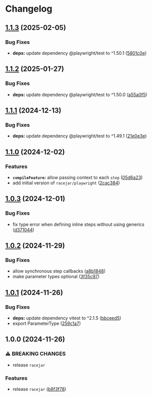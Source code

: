 # Changelog

## [1.1.3](https://github.com/portabletext/editor/compare/racejar-v1.1.2...racejar-v1.1.3) (2025-02-05)


### Bug Fixes

* **deps:** update dependency @playwright/test to ^1.50.1 ([5801c0e](https://github.com/portabletext/editor/commit/5801c0ed2cbfc85185b75cecd07cdb89a47a498b))

## [1.1.2](https://github.com/portabletext/editor/compare/racejar-v1.1.1...racejar-v1.1.2) (2025-01-27)


### Bug Fixes

* **deps:** update dependency @playwright/test to ^1.50.0 ([a55a0f5](https://github.com/portabletext/editor/commit/a55a0f591e59c77280c033c48d85bed8ea151bed))

## [1.1.1](https://github.com/portabletext/editor/compare/racejar-v1.1.0...racejar-v1.1.1) (2024-12-13)


### Bug Fixes

* **deps:** update dependency @playwright/test to ^1.49.1 ([21e0e3e](https://github.com/portabletext/editor/commit/21e0e3efe4b9451956f9d4133d65dca5147b3c64))

## [1.1.0](https://github.com/portabletext/editor/compare/racejar-v1.0.3...racejar-v1.1.0) (2024-12-02)


### Features

* **`compileFeature`:** allow passing context to each `step` ([05d6a23](https://github.com/portabletext/editor/commit/05d6a233d18eada7a46ff52520155f22d58f6ae4))
* add initial version of `racejar/playwright` ([2cac384](https://github.com/portabletext/editor/commit/2cac3846db0f01a157c00d55b0b7ba802278fe0a))

## [1.0.3](https://github.com/portabletext/editor/compare/racejar-v1.0.2...racejar-v1.0.3) (2024-12-01)


### Bug Fixes

* fix type error when defining inline steps without using generics ([d371044](https://github.com/portabletext/editor/commit/d371044dae46e87188bfc52cbadd8708748bb0ce))

## [1.0.2](https://github.com/portabletext/editor/compare/racejar-v1.0.1...racejar-v1.0.2) (2024-11-29)


### Bug Fixes

* allow synchronous step callbacks ([a8b1848](https://github.com/portabletext/editor/commit/a8b18489a5beaa1bd013d4753361357d53f44650))
* make parameter types optional ([3f35c97](https://github.com/portabletext/editor/commit/3f35c97cc2fcb7790f2edcd733132cefc35ae17d))

## [1.0.1](https://github.com/portabletext/editor/compare/racejar-v1.0.0...racejar-v1.0.1) (2024-11-26)


### Bug Fixes

* **deps:** update dependency vitest to ^2.1.5 ([bbceed5](https://github.com/portabletext/editor/commit/bbceed5c72ba6a9a9860fbbf89a939ae066d93f5))
* export ParameterType ([259c1a7](https://github.com/portabletext/editor/commit/259c1a7cce60a9c2106d6ee4c5d7c4d5da6c1917))

## 1.0.0 (2024-11-26)


### ⚠ BREAKING CHANGES

* release `racejar`

### Features

* release `racejar` ([b8f3f78](https://github.com/portabletext/editor/commit/b8f3f7885482282ba100d9c0c7eda84cbd72fce8))
